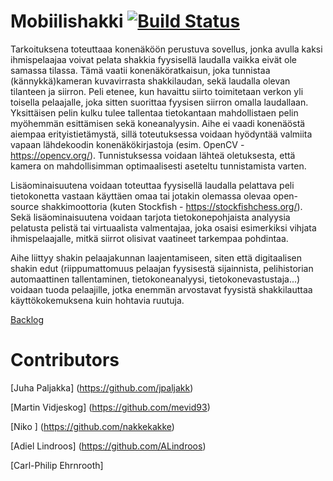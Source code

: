 # Mobiilishakki [![Build Status](https://travis-ci.org/Mobiilishakki/Mobiilishakki.svg?branch=master)](https://travis-ci.org/Mobiilishakki/Mobiilishakki)

Tarkoituksena toteuttaaa konenäköön perustuva sovellus, jonka avulla kaksi ihmispelaajaa voivat pelata shakkia fyysisellä laudalla vaikka eivät ole samassa tilassa. Tämä vaatii konenäköratkaisun, joka tunnistaa (kännykkä)kameran kuvavirrasta shakkilaudan, sekä laudalla olevan tilanteen ja siirron. Peli etenee, kun havaittu siirto toimitetaan verkon yli toisella pelaajalle, joka sitten suorittaa fyysisen siirron omalla laudallaan. Yksittäisen pelin kulku tulee tallentaa tietokantaan mahdollistaen pelin myöhemmän esittämisen sekä koneanalyysin. Aihe ei vaadi konenäöstä aiempaa erityistietämystä, sillä toteutuksessa voidaan hyödyntää valmiita vapaan lähdekoodin konenäkökirjastoja (esim. OpenCV - https://opencv.org/). Tunnistuksessa voidaan lähteä oletuksesta, että kamera on mahdollisimman optimaalisesti aseteltu tunnistamista varten.

Lisäominaisuutena voidaan toteuttaa fyysisellä laudalla pelattava peli tietokonetta vastaan käyttäen omaa tai jotakin olemassa olevaa open-source shakkimoottoria (kuten Stockfish - https://stockfishchess.org/). Sekä lisäominaisuutena voidaan tarjota tietokonepohjaista analyysia pelatusta pelistä tai virtuaalista valmentajaa, joka osaisi esimerkiksi vihjata ihmispelaajalle, mitkä siirrot olisivat vaatineet tarkempaa pohdintaa.

Aihe liittyy shakin pelaajakunnan laajentamiseen, siten että digitaalisen shakin edut (riippumattomuus pelaajan fyysisestä sijainnista, pelihistorian automaattinen tallentaminen, tietokoneanalyysi, tietokonevastustaja...) voidaan tuoda pelaajille, jotka enemmän arvostavat fyysistä shakkilauttaa käyttökokemuksena kuin hohtavia ruutuja.



[Backlog](https://docs.google.com/spreadsheets/d/1zG-0s1h2mIXxn2nuR7uvuNg6FT7avz7rtKZj1EuxpaE/edit#gid=1)


# Contributors

[Juha Paljakka] (https://github.com/jpaljakk)

[Martin Vidjeskog] (https://github.com/mevid93)

[Niko ] (https://github.com/nakkekakke)

[Adiel Lindroos] (https://github.com/ALindroos)

[Carl-Philip Ehrnrooth]
